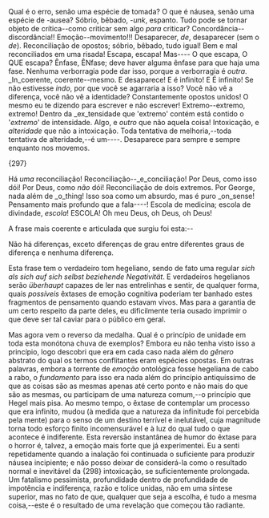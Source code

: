 Qual é o erro, senão uma espécie de tomada?
  O que é náusea, senão uma espécie de -ausea?
  Sóbrio, bêbado, -_unk_, espanto.
  Tudo pode se tornar objeto de crítica--como
      criticar sem algo _para_ criticar?
  Concordância--discordância!!
  Emoção--movimento!!!
  Desaparecer, _de_, desaparecer (sem o _de_).
  Reconciliação de opostos; sóbrio, bêbado, tudo igual!
  Bem e mal reconciliados em uma risada!
  Escapa, escapa!
  Mas----
  O que escapa, O QUE escapa?
  Ênfase, ÊNfase; deve haver alguma ênfase para que
      haja uma fase.
  Nenhuma verborragia pode dar isso, porque a verborragia é _outra_.
  _In_coerente, coerente--mesmo.
  E desaparece! E é infinito! E É infinito!
  Se não estivesse _indo_, por que você se agarraria a isso?
  Você não vê a diferença, você não vê a identidade?
  Constantemente opostos unidos!
  O mesmo eu te dizendo para escrever e não escrever!
  Extremo--extremo, extremo! Dentro da _ex_tensidade que
      'extremo' contém está contido o '_extremo_' de intensidade.
  Algo, e _outro_ que não aquela coisa!
  Intoxicação, e _alteridade_ que não a intoxicação.
  Toda tentativa de melhoria,--toda tentativa de alteridade,--é um----.
  Desaparece para sempre e sempre enquanto nos movemos.

{297}

Há _uma_ reconciliação!
  Reconciliação--_e_conciliação!
  Por Deus, como isso dói! Por Deus, como _não_ dói!
      Reconciliação de dois extremos.
  Por George, nada além de _o_thing!
  Isso soa como um absurdo, mas é puro _on_sense!
  Pensamento mais profundo que a fala----!
  Escola de medicina; escola de divindade, _escola_! ESCOLA! Oh meu
      Deus, oh Deus, oh Deus!

A frase mais coerente e articulada que surgiu foi esta:--

Não há diferenças, exceto diferenças de grau entre diferentes
graus de diferença e nenhuma diferença.

Esta frase tem o verdadeiro tom hegeliano, sendo de fato uma regular _sich
als sich auf sich selbst beziehende Negativität_. E verdadeiros hegelianos
serão _überhaupt_ capazes de ler nas entrelinhas e sentir, de qualquer
forma, quais _possíveis_ êxtases de emoção cognitiva poderiam ter banhado
estes fragmentos de pensamento quando estavam vivos. Mas para a
garantia de um certo respeito da parte deles, eu dificilmente teria
ousado imprimir o que deve ser tal caviar para o público em geral.

Mas agora vem o reverso da medalha. Qual é o princípio de unidade
em toda esta monótona chuva de exemplos? Embora eu não tenha visto isso
a princípio, logo descobri que era em cada caso nada além do _gênero_
abstrato do qual os termos conflitantes eram espécies opostas. Em outras
palavras, embora a torrente de _emoção_ ontológica fosse hegeliana de
cabo a rabo, o _fundamento_ para isso era nada além do princípio
antiquíssimo de que as coisas são as mesmas apenas até certo ponto e não
mais do que são as mesmas, ou participam de uma natureza comum,--o princípio
que Hegel mais pisa. Ao mesmo tempo, o êxtase de
contemplar um processo que era infinito, mudou (à medida que a natureza da
infinitude foi percebida pela mente) para o senso de um destino terrível e
inelutável, cuja magnitude torna todo esforço finito
incomensurável e à luz do qual tudo o que acontece é
indiferente. Esta reversão instantânea de humor do êxtase para
o horror é, talvez, a emoção mais forte que já experimentei. Eu
a senti repetidamente quando a inalação foi continuada o suficiente para
produzir náusea incipiente; e não posso deixar de considerá-la como o
resultado normal e inevitável da {298} intoxicação, se suficientemente
prolongada. Um fatalismo pessimista, profundidade dentro de profundidade de
impotência e indiferença, razão e tolice unidas, não em uma síntese
superior, mas no fato de que, qualquer que seja a escolha, é tudo a mesma coisa,--este é o
resultado de uma revelação que começou tão radiante.